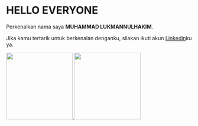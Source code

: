 # HELLO EVERYONE

Perkenalkan nama saya **MUHAMMAD LUKMANNULHAKIM**.<br>

Jika kamu tertarik untuk berkenalan denganku, silakan ikuti akun [Linkedin](https://www.linkedin.com/in/muhammad-lukmannulhakim/)ku ya.

<p align="left">
<a href="https://github.com/MannAcademy">
  <img height="180em" src="https://github-readme-stats-eight-theta.vercel.app/api?username=penuliscode&show_icons=true&theme=algolia&include_all_commits=true&count_private=true"/>
  <img height="180em" src="https://github-readme-stats-eight-theta.vercel.app/api/top-langs/?username=penuliscode&layout=compact&theme=algolia"/>
</a>
</p>
